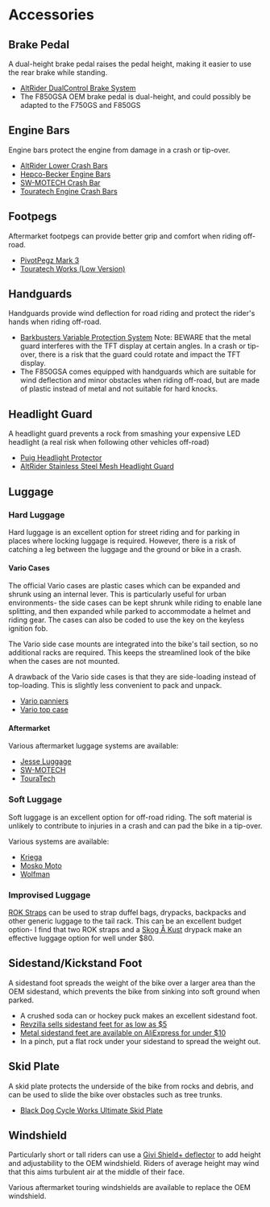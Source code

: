 # Accessories

## Brake Pedal

A dual-height brake pedal raises the pedal height, making it easier to use the
rear brake while standing.

- [AltRider DualControl Brake System](https://www.altrider.com/altrider-dualcontrol-brake-system-for-the-bmw-f-850-750-gs/pid/2733)
- The F850GSA OEM brake pedal is dual-height, and could possibly be adapted to
the F750GS and F850GS

## Engine Bars

Engine bars protect the engine from damage in a crash or tip-over.

- [AltRider Lower Crash Bars](https://www.altrider.com/altrider-lower-crash-bars-for-the-bmw-f-850-750-gs/pid/2728/cid/3)
- [Hepco-Becker Engine Bars](https://blackdogcw.com/hepco-becker-engine-bars-bmw-f750-850gs-2019/)
- [SW-MOTECH Crash Bar](https://sw-motech.com/en/products/protection/crash+bar/4052572053867.htm)
- [Touratech Engine Crash Bars](https://touratech-usa.com/store/Engine-Crash-Bars-BMW-F850GS-F750GS)

## Footpegs

Aftermarket footpegs can provide better grip and comfort when riding off-road.

- [PivotPegz Mark 3](https://pivotpegz.com/collections/bmw/products/bmw-2017-2018-f750gs-f850gs)
- [Touratech Works (Low Version)](https://touratech-usa.com/Store/Touratech-Works-Footpegs-Low-Version-Most-BMW-GS-Models)

## Handguards

Handguards provide wind deflection for road riding and protect the rider's
hands when riding off-road.

- [Barkbusters Variable Protection
  System](https://barkbusters.net/products/vps/) Note: BEWARE that the metal
guard interferes with the TFT display at certain angles. In a crash or
tip-over, there is a risk that the guard could rotate and impact the TFT
display.
- The F850GSA comes equipped with handguards which are suitable for wind
  deflection and minor obstacles when riding off-road, but are made of plastic
instead of metal and not suitable for hard knocks.

## Headlight Guard

A headlight guard prevents a rock from smashing your expensive LED headlight (a
real risk when following other vehicles off-road)

- [Puig Headlight Protector](https://puig.tv/en/tuning-motos/headlight-protector/headlight-protector?bike=23755)
- [AltRider Stainless Steel Mesh Headlight Guard](https://www.altrider.com/altrider-stainless-steel-mesh-headlight-guard-for-the-bmw-f-850-750-gs/pid/2747/cid/2)

## Luggage

### Hard Luggage

Hard luggage is an excellent option for street riding and for parking in places
where locking luggage is required. However, there is a risk of catching a leg
between the luggage and the ground or bike in a crash.

#### Vario Cases

The official Vario cases are plastic cases which can be expanded and shrunk
using an internal lever. This is particularly useful for urban environments-
the side cases can be kept shrunk while riding to enable lane splitting, and
then expanded while parked to accommodate a helmet and riding gear. The cases
can also be coded to use the key on the keyless ignition fob.

The Vario side case mounts are integrated into the bike's tail section, so no
additional racks are required. This keeps the streamlined look of the bike when
the cases are not mounted.

A drawback of the Vario side cases is that they are side-loading instead of
top-loading. This is slightly less convenient to pack and unpack.

- [Vario panniers](https://www.bmw-motorrad-bohling.com/bmw-variosuitcase-set-black-f750gs-2017-2019-f850gs-2017-2019-keyless-ride.html)
- [Vario top case](https://www.bmw-motorrad-bohling.com/bmw-variotopcase-set-f750gs-2017-2019-f850gs-2017-2019-keyless-ride.html)

#### Aftermarket

Various aftermarket luggage systems are available:

- [Jesse Luggage](https://www.jesseluggage.com/product-category/bmw/bmw-f750gs-f850gs/)
- [SW-MOTECH](https://sw-motech.com/en/products/luggage/side+cases/)
- [TouraTech](https://touratech-usa.com/Motorcycle-Panniers-and-Luggage?a=907)

### Soft Luggage

Soft luggage is an excellent option for off-road riding. The soft material is
unlikely to contribute to injuries in a crash and can pad the bike in a
tip-over.

Various systems are available:

- [Kriega](https://kriega.us/usdrypacks)
- [Mosko Moto](https://moskomoto.com/collections/motorcycle-luggage)
- [Wolfman](https://wolfmanluggage.com/)

### Improvised Luggage

[ROK Straps](http://rokstrapamerica.com/) can be used to strap duffel bags,
drypacks, backpacks and other generic luggage to the tail rack. This can be an
excellent budget option- I find that two ROK straps and a [Skog Å
Kust](https://www.skogakust.com/) drypack make an effective luggage option for
well under $80.

## Sidestand/Kickstand Foot

A sidestand foot spreads the weight of the bike over a larger area than the OEM
sidestand, which prevents the bike from sinking into soft ground when parked.

- A crushed soda can or hockey puck makes an excellent sidestand foot.
- [Revzilla sells sidestand feet for as low as $5](https://www.revzilla.com/motorcycle-side-stand-feet)
- [Metal sidestand feet are available on AliExpress for under $10](https://www.aliexpress.com/item/32999761042.html?spm=a2g0o.productlist.0.0.23571245zq4B9v&algo_pvid=53c47799-9548-407d-a04c-0c62b564276c&algo_expid=53c47799-9548-407d-a04c-0c62b564276c-0&btsid=9f609285-a54c-4144-8e96-ee70966496e3&ws_ab_test=searchweb0_0,searchweb201602_4,searchweb201603_52)
- In a pinch, put a flat rock under your sidestand to spread the weight out.

## Skid Plate

A skid plate protects the underside of the bike from rocks and debris, and can
be used to slide the bike over obstacles such as tree trunks.

- [Black Dog Cycle Works Ultimate Skid Plate](https://blackdogcw.com/bdcw-ultimate-skid-plate-bmw-f850gsa-f850gs-f750gs/)

## Windshield

Particularly short or tall riders can use a [Givi Shield+
deflector](http://giviusa.com/givi-products/accessories/s180t-universal-deflector-clear-detail)
to add height and adjustability to the OEM windshield. Riders of average height
may wind that this aims turbulent air at the middle of their face.

Various aftermarket touring windshields are available to replace the OEM
windshield.
